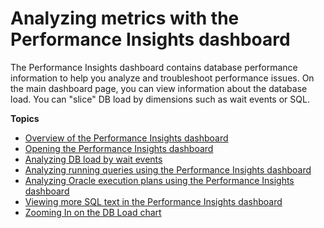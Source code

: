 # Analyzing metrics with the Performance Insights dashboard<a name="USER_PerfInsights.UsingDashboard"></a>

The Performance Insights dashboard contains database performance information to help you analyze and troubleshoot performance issues\. On the main dashboard page, you can view information about the database load\. You can "slice" DB load by dimensions such as wait events or SQL\.

**Topics**
+ [Overview of the Performance Insights dashboard](USER_PerfInsights.UsingDashboard.Components.md)
+ [Opening the Performance Insights dashboard](USER_PerfInsights.UsingDashboard.Opening.md)
+ [Analyzing DB load by wait events](USER_PerfInsights.UsingDashboard.AnalyzeDBLoad.md)
+ [Analyzing running queries using the Performance Insights dashboard](USER_PerfInsights.UsingDashboard.AnalyzeDBLoad.AdditionalMetrics.md)
+ [Analyzing Oracle execution plans using the Performance Insights dashboard](USER_PerfInsights.UsingDashboard.AccessPlans.md)
+ [Viewing more SQL text in the Performance Insights dashboard](USER_PerfInsights.UsingDashboard.SQLTextSize.md)
+ [Zooming In on the DB Load chart](USER_PerfInsights.UIcontrols.md)